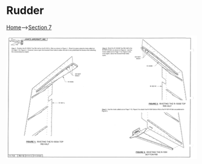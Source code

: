 # Rudder

<a href="../../index.html">Home</a>--><a href="section7.html">Section 7</a>

<img src="RV10-7-8.png">